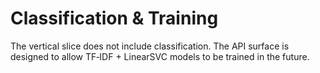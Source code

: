 # Classification & Training

The vertical slice does not include classification. The API surface is designed to allow TF‑IDF + LinearSVC models to be trained in the future.

